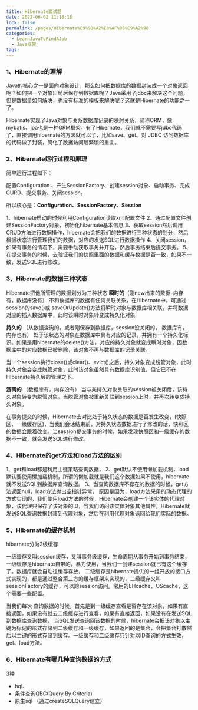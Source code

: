 ```yaml
---
title: Hibernate面试题
date: 2022-06-02 11:18:18
lock: false
permalink: /pages/Hibernate%E9%9D%A2%E8%AF%95%E9%A2%98
categories:
  - LearnJavaToFindAJob
  - Java框架
tags:
---
```

### 1、Hibernate的理解

Java的核心之一是面向对象设计，那么如何把数据库的数据封装成一个对象返回呢？如何把一个对象出局后保存到数据库呢？Java采用了jdbc来解决这个问题，但是数据量如何解决，也没有标准的模板来解决呢？这就是Hibernate的功能之一了。



Hibernate实现了Java对象与关系数据库记录的映射关系，简称ORM，像mybatis、jpa也是一种ORM框架。有了Hibernate，我们就不需要写jdbc代码了，直接调用hibernate的方法就可以了，比如save、get。对 JDBC 访问数据库的代码做了封装，简化了数据访问层繁琐的重复。



### 2、Hibernate运行过程和原理

简单运行过程如下：

配置Configuration 、产生SessionFactory、创建session对象、启动事务、完成CURD、提交事务、关闭session。



所以核心是：**Configuration、SessionFactory、Session**

1、hibernate启动的时候利用Configuration读取xml配置文件 
2、通过配置文件创建SessionFactory对象，初始化hibernate基本信息 
3、获取session然后调用CRUD方法进行数据操作，hibernate会把我们的数据进行三种状态的划分，然后根据状态进行管理我们的数据，对应的发送SQL进行数据操作 
4、关闭session，如果有事务的情况下，需要手动获取事务并开启，然后事务结束后提交事务。 
5、在提交事务的时候，去验证我们的快照里面的数据和缓存数据是否一致，如果不一致，发送SQL进行修改。

### 3、Hibernate的数据三种状态 

Hibernate把他所管理的数据划分为三种状态 
**瞬时的**（刚new出来的数据–内存有，数据库没有） 不和数据库的数据有任何关联关系，在Hibernate中，可通过session的save()或 saveOrUpdate()方法将瞬时对象与数据库相关联，并将数据对应的插入数据库中，此时该瞬时对象转变成持久化对象.

**持久的** （从数据查询的，或者刚保存到数据库，session没关闭的， 数据库有，内存也有） 处于该状态的对象在数据库中具有对应的记录，并拥有一个持久化标识。如果是用hibernate的delete()方法，对应的持久对象就变成瞬时对象，因数据库中的对应数据已被删除，该对象不再与数据库的记录关联。

当一个session执行close()或clear()、evict()之后，持久对象变成脱管对象，此时持久对象会变成脱管对象，此时该对象虽然具有数据库识别值，但它已不在HIbernate持久层的管理之下。

**游离的** （数据库有，内存没有） 当与某持久对象关联的session被关闭后，该持久对象转变为脱管对象。当脱管对象被重新关联到session上时，并再次转变成持久对象。



在事务提交的时候，Hibernate去对比处于持久状态的数据是否发生改变，(快照区、一级缓存区)，当我们会话结束前，对持久状态数据进行了修改的话，快照区的数据会跟着改变。当session提交事务的时候，如果发现快照区和一级缓存的数据不一致，就会发送SQL进行修改。



### 4、Hibernate的get方法和load方法的区别 

1、get和load都是利用主键策略查询数据， 
2、get默认不使用懒加载机制，load默认要使用懒加载机制，所谓的懒加载就是我们这个数据如果不使用，hibernate就不发送SQL到数据库查询数据。 
3、当查询数据库不存在的数据的时候，get方法返回null，load方法抛出空指针异常， 
原因是因为，load方法采用的动态代理的方式实现的，我们使用load方法的时候，Hibernate会创建一个该实体的代理对象，该代理只保存了该对象的ID，当我们访问该实体对象其他属性，Hibernate就发送SQL查询数据封装到代理对象，然后在利用代理对象返回给我们实际的数据。



### 5、Hibernate的缓存机制

hibernate分为2级缓存 

一级缓存又叫session缓存，又叫事务级缓存，生命周期从事务开始到事务结束，一级缓存是hibernate自带的，暴力使用，当我们一创建session就已有这个缓存了。数据库就会自动往缓存存放， 
二级缓存是hibernate提供的一组开放的接口方式实现的，都是通过整合第三方的缓存框架来实现的，二级缓存又叫sessionFactory的缓存，可以跨session访问。常用的EHcache、OScache，这个需要一些配置。



当我们每次 查询数据的时候，首先是到一级缓存查看是否存在该对象，如果有直接返回，如果没有就去二级缓存进行查看，如果有直接返回，如果没有在发送SQL到数据库查询数据， 
当SQL发送查询回该数据的时候，hibernate会把该对象以主键为标记的形式存储到二级缓存和一级缓存，如果返回的是集合，会把集合打散然后以主键的形式存储到缓存。一级缓存和二级缓存只针对以ID查询的方式生效，get、load方法。



### 6、Hibernate有哪几种查询数据的方式

3种

- hql、
- 条件查询QBC(Query By Criteria)
- 原生sql （通过createSQLQuery建立）